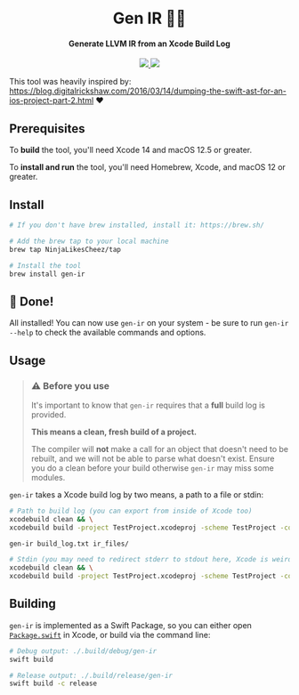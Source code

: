 <h1 align="center">
  <br>Gen IR 🧞‍♂️<br>
</h1>

<h4 align="center">
  Generate LLVM IR from an Xcode Build Log
</h4>

<p align="center">
 <a href="https://github.com/NinjaLikesCheez/gen-ir/actions/workflows/release.yml">
    <img src="https://github.com/NinjaLikesCheez/gen-ir/actions/workflows/release.yml/badge.svg?branch=main" />
  </a>
  <a href="">
    <img src="https://img.shields.io/github/v/release/NinjaLikesCheez/gen-ir" />
  </a>

</p>

This tool was heavily inspired by: https://blog.digitalrickshaw.com/2016/03/14/dumping-the-swift-ast-for-an-ios-project-part-2.html ❤️

## Prerequisites

To **build** the tool, you'll need Xcode 14 and macOS 12.5 or greater.

To **install and run** the tool, you'll need Homebrew, Xcode, and macOS 12 or greater.

## Install

```bash
# If you don't have brew installed, install it: https://brew.sh/

# Add the brew tap to your local machine
brew tap NinjaLikesCheez/tap

# Install the tool
brew install gen-ir
```

## 🎉 Done!

All installed! You can now use `gen-ir` on your system - be sure to run `gen-ir --help` to check the available commands and options.

## Usage

> ### ⚠️ Before you use
>It's important to know that `gen-ir` requires that a **full** build log is provided.
>
>**This means a clean, fresh build of a project.**
>
>The compiler will **not** make a call for an object that doesn't need to be rebuilt, and we will not be able to parse what doesn't exist. Ensure you do a clean before your build otherwise `gen-ir` may miss some modules.

`gen-ir` takes a Xcode build log by two means, a path to a file or stdin:

```bash
# Path to build log (you can export from inside of Xcode too)
xcodebuild clean && \
xcodebuild build -project TestProject.xcodeproj -scheme TestProject -configuration Debug > build_log.txt

gen-ir build_log.txt ir_files/

# Stdin (you may need to redirect stderr to stdout here, Xcode is weird about writing to it sometimes)
xcodebuild clean && \
xcodebuild build -project TestProject.xcodeproj -scheme TestProject -configuration Debug | gen-ir - ir_files/
```

## Building

`gen-ir` is implemented as a Swift Package, so you can either open [`Package.swift`](Package.swift) in Xcode, or build via the command line:

```sh
# Debug output: ./.build/debug/gen-ir
swift build

# Release output: ./.build/release/gen-ir
swift build -c release
```
